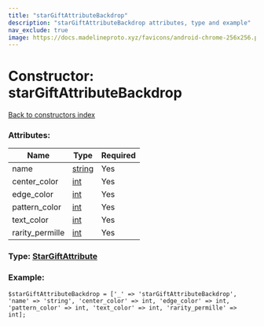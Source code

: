 ```yaml
---
title: "starGiftAttributeBackdrop"
description: "starGiftAttributeBackdrop attributes, type and example"
nav_exclude: true
image: https://docs.madelineproto.xyz/favicons/android-chrome-256x256.png
---
```

# Constructor: starGiftAttributeBackdrop  
[Back to constructors index](/API_docs/constructors/index.html)



### Attributes:

| Name     |    Type       | Required |
|----------|---------------|----------|
|name|[string](/API_docs/types/string.html) | Yes|
|center\_color|[int](/API_docs/types/int.html) | Yes|
|edge\_color|[int](/API_docs/types/int.html) | Yes|
|pattern\_color|[int](/API_docs/types/int.html) | Yes|
|text\_color|[int](/API_docs/types/int.html) | Yes|
|rarity\_permille|[int](/API_docs/types/int.html) | Yes|



### Type: [StarGiftAttribute](/API_docs/types/StarGiftAttribute.html)


### Example:

```
$starGiftAttributeBackdrop = ['_' => 'starGiftAttributeBackdrop', 'name' => 'string', 'center_color' => int, 'edge_color' => int, 'pattern_color' => int, 'text_color' => int, 'rarity_permille' => int];
```  
